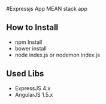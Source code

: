 #Expressjs App
MEAN stack app

## How to Install
- npm Install
- bower install
- node index.js or nodemon index.js

## Used Libs
- ExpressJS 4.x
- AngularJS 1.5.x
